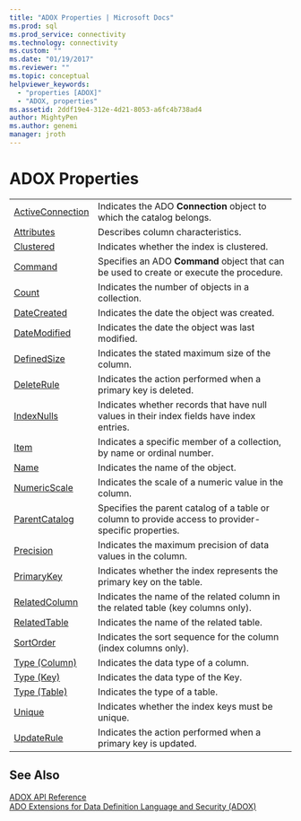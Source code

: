 ```yaml
---
title: "ADOX Properties | Microsoft Docs"
ms.prod: sql
ms.prod_service: connectivity
ms.technology: connectivity
ms.custom: ""
ms.date: "01/19/2017"
ms.reviewer: ""
ms.topic: conceptual
helpviewer_keywords: 
  - "properties [ADOX]"
  - "ADOX, properties"
ms.assetid: 2ddf19e4-312e-4d21-8053-a6fc4b738ad4
author: MightyPen
ms.author: genemi
manager: jroth
---
```

# ADOX Properties

|||  
|-|-|  
|[ActiveConnection](../../../ado/reference/adox-api/activeconnection-property-adox.md)|Indicates the ADO **Connection** object to which the catalog belongs.|  
|[Attributes](../../../ado/reference/adox-api/attributes-property-adox.md)|Describes column characteristics.|  
|[Clustered](../../../ado/reference/adox-api/clustered-property-adox.md)|Indicates whether the index is clustered.|  
|[Command](../../../ado/reference/adox-api/command-property-adox.md)|Specifies an ADO **Command** object that can be used to create or execute the procedure.|  
|[Count](../../../ado/reference/ado-api/count-property-ado.md)|Indicates the number of objects in a collection.|  
|[DateCreated](../../../ado/reference/adox-api/datecreated-property-adox.md)|Indicates the date the object was created.|  
|[DateModified](../../../ado/reference/adox-api/datemodified-property-adox.md)|Indicates the date the object was last modified.|  
|[DefinedSize](../../../ado/reference/adox-api/definedsize-property-adox.md)|Indicates the stated maximum size of the column.|  
|[DeleteRule](../../../ado/reference/adox-api/deleterule-property-adox.md)|Indicates the action performed when a primary key is deleted.|  
|[IndexNulls](../../../ado/reference/adox-api/indexnulls-property-adox.md)|Indicates whether records that have null values in their index fields have index entries.|  
|[Item](../../../ado/reference/ado-api/item-property-ado.md)|Indicates a specific member of a collection, by name or ordinal number.|  
|[Name](../../../ado/reference/adox-api/name-property-adox.md)|Indicates the name of the object.|  
|[NumericScale](../../../ado/reference/adox-api/numericscale-property-adox.md)|Indicates the scale of a numeric value in the column.|  
|[ParentCatalog](../../../ado/reference/adox-api/parentcatalog-property-adox.md)|Specifies the parent catalog of a table or column to provide access to provider-specific properties.|  
|[Precision](../../../ado/reference/adox-api/precision-property-adox.md)|Indicates the maximum precision of data values in the column.|  
|[PrimaryKey](../../../ado/reference/adox-api/primarykey-property-adox.md)|Indicates whether the index represents the primary key on the table.|  
|[RelatedColumn](../../../ado/reference/adox-api/relatedcolumn-property-adox.md)|Indicates the name of the related column in the related table (key columns only).|  
|[RelatedTable](../../../ado/reference/adox-api/relatedtable-property-adox.md)|Indicates the name of the related table.|  
|[SortOrder](../../../ado/reference/adox-api/sortorder-property-adox.md)|Indicates the sort sequence for the column (index columns only).|  
|[Type (Column)](../../../ado/reference/adox-api/type-property-column-adox.md)|Indicates the data type of a column.|  
|[Type (Key)](../../../ado/reference/adox-api/type-property-key-adox.md)|Indicates the data type of the Key.|  
|[Type (Table)](../../../ado/reference/adox-api/type-property-table-adox.md)|Indicates the type of a table.|  
|[Unique](../../../ado/reference/adox-api/unique-property-adox.md)|Indicates whether the index keys must be unique.|  
|[UpdateRule](../../../ado/reference/adox-api/updaterule-property-adox.md)|Indicates the action performed when a primary key is updated.|  
  
## See Also  
 [ADOX API Reference](../../../ado/reference/adox-api/adox-api-reference.md)   
 [ADO Extensions for Data Definition Language and Security (ADOX)](../../../ado/guide/extensions/ado-extensions-for-data-definition-language-and-security-adox.md)
